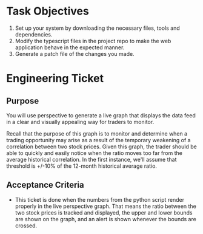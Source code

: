 <h1>Task Objectives</h1>
<ol>
    <li>Set up your system by downloading the necessary files, tools and dependencies.</li>
    <li>Modify the typescript files in the project repo to make the web application behave in the expected manner.</li>
    <li>Generate a patch file of the changes you made.</li>
</ol>

<h1>Engineering Ticket</h1>
<h2>Purpose</h2>
You will use perspective to generate a live graph that displays the data feed in a clear and visually appealing way for traders to monitor.

Recall that the purpose of this graph is to monitor and determine when a trading opportunity may arise as a result of the temporary weakening of a correlation between two stock prices. Given this graph, the trader should be able to quickly and easily notice when the ratio moves too far from the average historical correlation. In the first instance, we'll assume that threshold is +/-10% of the 12-month historical average ratio.

<h2>Acceptance Criteria</h1>
<ul>
    <li>This ticket is done when the numbers from the python script render properly in the live perspective graph. That means the ratio between the two stock prices is tracked and displayed, the upper and lower bounds are shown on the graph, and an alert is shown whenever the bounds are crossed.</li>
</ul>
